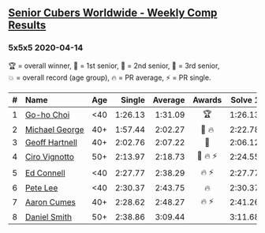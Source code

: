 <style>table {white-space: nowrap;}</style>

## [Senior Cubers Worldwide - Weekly Comp Results](/scw-comp/results/)
### 5x5x5 2020-04-14

<span style="white-space: nowrap;">🏆 = overall winner</span>, <span style="white-space: nowrap;">🥇 = 1st senior</span>, <span style="white-space: nowrap;">🥈 = 2nd senior</span>, <span style="white-space: nowrap;">🥉 = 3rd senior</span>, <span style="white-space: nowrap;">💥 = overall record (age group)</span>, <span style="white-space: nowrap;">🔥 = PR average</span>, <span style="white-space: nowrap;">⚡ = PR single</span>.

| # | Name | Age | Single | Average | Awards | Solve 1 | Solve 2 | Solve 3 | Solve 4 | Solve 5 | Video |
| :--: | :-- | :--: | --: | --: | :--: | --: | --: | --: | --: | --: | :-- |
| 1 | [Go-ho Choi](../../persons/go_ho_choi/555.md) | <40 | 1:26.13 | 1:31.09 | 🏆 | 1:26.13 | 1:30.33 | 1:29.77 | 1:33.16 | 1:44.65 | [Link](https://www.facebook.com/events/1400953806773430/permalink/1406006899601454) |
| 2 | [Michael George](../../persons/michael_george/555.md) | 40+ | 1:57.44 | 2:02.27 | 🥇 🔥 | 2:22.78 | 1:59.27 | 2:05.30 | 1:57.44 | 2:02.24 | [Link](https://www.facebook.com/events/1400953806773430/permalink/1402162106652600) |
| 3 | [Geoff Hartnell](../../persons/geoff_hartnell/555.md) | 40+ | 2:02.76 | 2:07.22 | 🥈 | 2:06.12 | 2:02.76 | 2:28.16 | 2:10.79 | 2:04.75 | [Link](https://www.facebook.com/events/1400953806773430/permalink/1403512099850934) |
| 4 | [Ciro Vignotto](../../persons/ciro_vignotto/555.md) | 50+ | 2:13.97 | 2:18.73 | 🥉 🔥 ⚡ | 2:24.55 | 2:13.97 | 2:17.50 | 2:37.46 | 2:14.15 | [Link](https://www.facebook.com/events/1400953806773430/permalink/1402097503325727) |
| 5 | [Ed Connell](../../persons/ed_connell/555.md) | <40 | 2:27.77 | 2:38.29 | 🔥 ⚡ | 2:27.77 | 2:42.38 | 2:44.73 | DNS | DNS | [Link](https://www.facebook.com/events/1400953806773430/permalink/1404474776421333) |
| 6 | [Pete Lee](../../persons/pete_lee/555.md) | <40 | 2:30.37 | 2:43.75 | 🔥 | 2:30.37 | 2:58.85 | 2:42.02 | DNS | DNS | [Link](https://www.facebook.com/events/1400953806773430/permalink/1405529259649218) |
| 7 | [Aaron Cumes](../../persons/aaron_cumes/555.md) | 40+ | 2:28.62 | 2:48.27 | 🔥 ⚡ | 2:41.26 | 2:28.62 | 3:14.93 | DNS | DNS | [Link](https://www.facebook.com/events/1400953806773430/permalink/1401875770014567) |
| 8 | [Daniel Smith](../../persons/daniel_smith/555.md) | 50+ | 2:38.86 | 3:09.44 |  | 3:11.68 | 3:07.92 | 3:24.15 | 3:08.73 | 2:38.86 | [Link](https://www.facebook.com/events/1400953806773430/permalink/1405783112957166) |

<!-- Global site tag (gtag.js) - Google Analytics -->
<script async src="https://www.googletagmanager.com/gtag/js?id=UA-86348435-3"></script>
<script>window.dataLayer = window.dataLayer || []; function gtag() {dataLayer.push(arguments);} gtag('js', new Date()); gtag('config', 'UA-86348435-3');</script>
